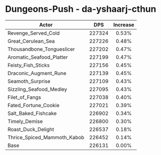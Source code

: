 # Dungeons-Push - da-yshaarj-cthun
| Actor | DPS | Increase |
|---|:---:|:---:|
|Revenge_Served_Cold|227324|0.53%|
|Great_Cerulean_Sea|227226|0.48%|
|Thousandbone_Tongueslicer|227202|0.47%|
|Aromatic_Seafood_Platter|227199|0.47%|
|Feisty_Fish_Sticks|227156|0.45%|
|Draconic_Augment_Rune|227139|0.45%|
|Seamoth_Surprise|227109|0.43%|
|Sizzling_Seafood_Medley|227095|0.43%|
|Filet_of_Fangs|227038|0.40%|
|Fated_Fortune_Cookie|227021|0.39%|
|Salt_Baked_Fishcake|226902|0.34%|
|Timely_Demise|226800|0.30%|
|Roast_Duck_Delight|226537|0.18%|
|Thrice_Spiced_Mammoth_Kabob|226452|0.14%|
|Base|226131|0.00%|
